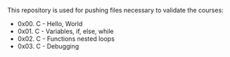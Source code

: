 This repository is used for pushing files necessary to validate the courses:
- 0x00. C - Hello, World
- 0x01. C - Variables, if, else, while
- 0x02. C - Functions nested loops
- 0x03. C - Debugging